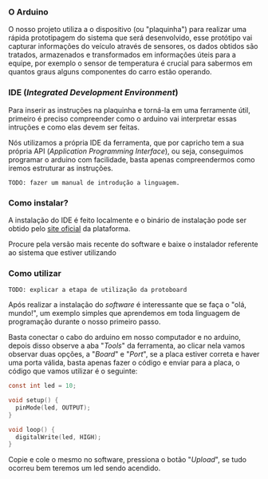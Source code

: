 ### O Arduino

O nosso projeto utiliza a o dispositivo (ou "plaquinha") para
realizar uma rápida prototipagem do sistema que será desenvolvido,
esse protótipo vai capturar informações do veículo através de sensores,
os dados obtidos são tratados, armazenados e transformados em
informações úteis para a equipe, por exemplo o sensor de temperatura
é crucial para sabermos em quantos graus alguns componentes do carro
estão operando.

### IDE (_Integrated Development Environment_)

Para inserir as instruções na plaquinha e torná-la em uma ferramente útil,
primeiro é preciso compreender como o arduino vai interpretar essas intruções
e como elas devem ser feitas.

Nós utilizamos a própria IDE da ferramenta, que por capricho tem a sua própria
API (_Application Programming Interface_), ou seja, conseguimos programar o
arduino com facilidade, basta apenas compreendermos como iremos estruturar as
instruções.

`TODO: fazer um manual de introdução a linguagem.`

### Como instalar?

A instalação do IDE é feito localmente e o binário de instalação pode ser
obtido pelo [site oficial](https://www.arduino.cc/en/software) da plataforma.

Procure pela versão mais recente do software e baixe o instalador referente
ao sistema que estiver utilizando

### Como utilizar

`TODO: explicar a etapa de utilização da protoboard`

Após realizar a instalação do _software_ é interessante que se faça o "olá, mundo!",
um exemplo simples que aprendemos em toda linguagem de programação durante o nosso
primeiro passo.

Basta conectar o cabo do arduino em nosso computador e no arduino, depois disso observe
a aba "_Tools_" da ferramenta, ao clicar nela vamos observar duas opções, a "_Board_" e
"_Port_", se a placa estiver correta e haver uma porta válida, basta apenas fazer o
código e enviar para a placa, o código que vamos utilizar é o seguinte:


```c
const int led = 10;

void setup() {
  pinMode(led, OUTPUT);
}

void loop() {
  digitalWrite(led, HIGH);
}
```

Copie e cole o mesmo no software, pressiona o botão "_Upload_", se tudo ocorreu bem
teremos um led sendo acendido.
